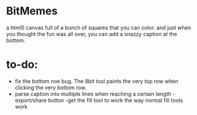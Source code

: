BitMemes
==========

a html5 canvas full of a bunch of squares that you can color.
and just when you thought the fun was all over, you can add
a snazzy caption at the bottom.

to-do:
======

- fix the bottom row bug.  The 8bit tool paints the very top row when clicking the very bottom row.
- parse caption into multiple lines when reaching a certain length
-export/share button
-get the fill tool to work the way normal fill tools work


